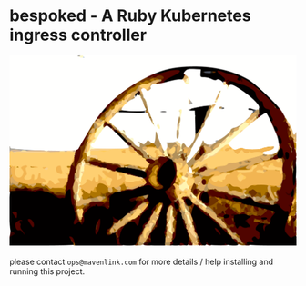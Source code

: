 # bespoked - A Ruby Kubernetes ingress controller

![bespoked](images/bespoked.png)

please contact `ops@mavenlink.com` for more details / help installing and running this project.
